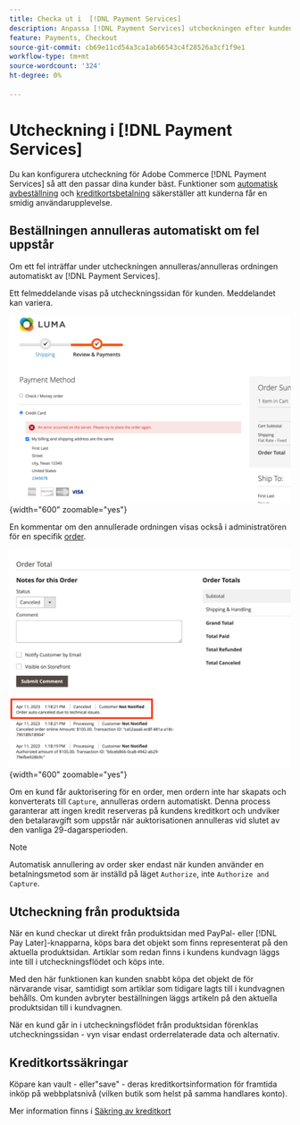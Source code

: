 ```yaml
---
title: Checka ut i  [!DNL Payment Services]
description: Anpassa [!DNL Payment Services] utcheckningen efter kundens behov.
feature: Payments, Checkout
source-git-commit: cb69e11cd54a3ca1ab66543c4f28526a3cf1f9e1
workflow-type: tm+mt
source-wordcount: '324'
ht-degree: 0%

---
```



# Utcheckning i [!DNL Payment Services]

Du kan konfigurera utcheckning för Adobe Commerce [!DNL Payment Services] så att den passar dina kunder bäst. Funktioner som [automatisk avbeställning](#order-auto-voided-if-error) och [kreditkortsbetalning](#credit-card-vaulting) säkerställer att kunderna får en smidig användarupplevelse.

## Beställningen annulleras automatiskt om fel uppstår

Om ett fel inträffar under utcheckningen annulleras/annulleras ordningen automatiskt av [!DNL Payment Services].

Ett felmeddelande visas på utcheckningssidan för kunden. Meddelandet kan variera.

![Fel vid utcheckning](assets/user-checkout-error.png "Fel vid utcheckning"){width="600" zoomable="yes"}

En kommentar om den annullerade ordningen visas också i administratören för en specifik [order](https://experienceleague.adobe.com/docs/commerce-admin/stores-sales/order-management/orders/orders.html?lang=sv-SE).

![Avbruten orderkommentar i Admin för order](assets/admin-checkout-error.png "Avbruten orderkommentar i Admin för order"){width="600" zoomable="yes"}

Om en kund får auktorisering för en order, men ordern inte har skapats och konverterats till `Capture`, annulleras ordern automatiskt. Denna process garanterar att ingen kredit reserveras på kundens kreditkort och undviker den betalaravgift som uppstår när auktorisationen annulleras vid slutet av den vanliga 29-dagarsperioden.

>[!NOTE]
>
>Automatisk annullering av order sker endast när kunden använder en betalningsmetod som är inställd på läget `Authorize`, inte `Authorize and Capture`.

## Utcheckning från produktsida

När en kund checkar ut direkt från produktsidan med PayPal- eller [!DNL Pay Later]-knapparna, köps bara det objekt som finns representerat på den aktuella produktsidan. Artiklar som redan finns i kundens kundvagn läggs inte till i utcheckningsflödet och köps inte.

Med den här funktionen kan kunden snabbt köpa det objekt de för närvarande visar, samtidigt som artiklar som tidigare lagts till i kundvagnen behålls.
Om kunden avbryter beställningen läggs artikeln på den aktuella produktsidan till i kundvagnen.

När en kund går in i utcheckningsflödet från produktsidan förenklas utcheckningssidan - vyn visar endast orderrelaterade data och alternativ.

## Kreditkortssäkringar

Köpare kan vault - eller&quot;save&quot; - deras kreditkortsinformation för framtida inköp på webbplatsnivå (vilken butik som helst på samma handlares konto).

Mer information finns i [Säkring av kreditkort](vaulting.md)
